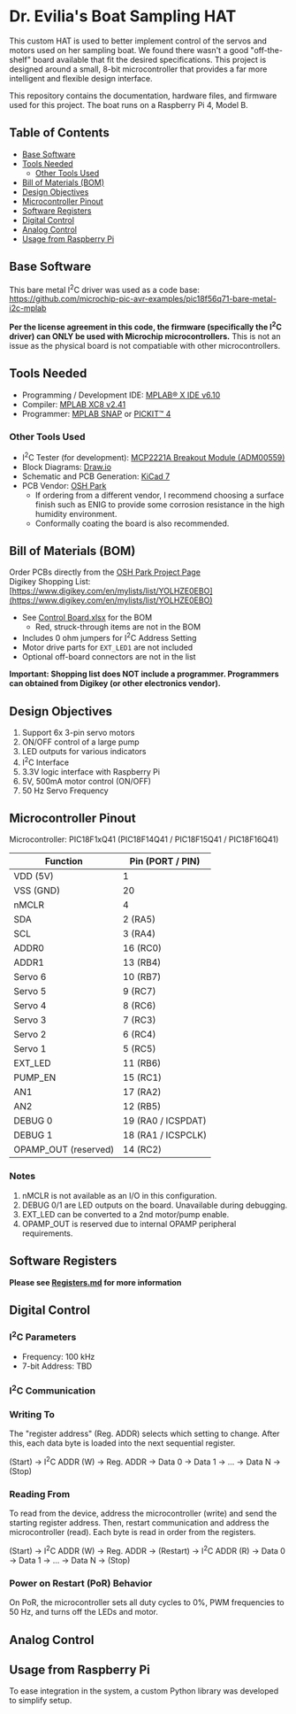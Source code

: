 # Dr. Evilia's Boat Sampling HAT
This custom HAT is used to better implement control of the servos and motors used on her sampling boat. We found there wasn't a good "off-the-shelf" board available that fit the desired specifications. This project is designed around a small, 8-bit microcontroller that provides a far more intelligent and flexible design interface. 

This repository contains the documentation, hardware files, and firmware used for this project. The boat runs on a Raspberry Pi 4, Model B.  

## Table of Contents

- [Base Software](#base-software)
- [Tools Needed](#tools-needed)
    - [Other Tools Used](#other-tools-used)
- [Bill of Materials (BOM)](#bill-of-materials-bom)
- [Design Objectives](#design-objectives)
- [Microcontroller Pinout](#microcontroller-pinout)
- [Software Registers](#software-registers)
- [Digital Control](#digital-control)
- [Analog Control](#analog-control)
- [Usage from Raspberry Pi](#usage-from-raspberry-pi)

## Base Software

This bare metal I<sup>2</sup>C driver was used as a code base: https://github.com/microchip-pic-avr-examples/pic18f56q71-bare-metal-i2c-mplab 

**Per the license agreement in this code, the firmware (specifically the I<sup>2</sup>C driver) can ONLY be used with Microchip microcontrollers.** This is not an issue as the physical board is not compatiable with other microcontrollers.

## Tools Needed

- Programming / Development IDE: [MPLAB&reg; X IDE v6.10](https://www.microchip.com/en-us/tools-resources/develop/mplab-x-ide)
- Compiler: [MPLAB XC8 v2.41](https://www.microchip.com/en-us/tools-resources/develop/mplab-xc-compilers/downloads-documentation#XC8)  
- Programmer: [MPLAB SNAP](https://www.microchip.com/en-us/development-tool/PG164100) or [PICKIT&trade; 4](https://www.microchip.com/en-us/development-tool/PG164140)

### Other Tools Used

- I<sup>2</sup>C Tester (for development): [MCP2221A Breakout Module (ADM00559)](https://www.microchip.com/en-us/development-tool/ADM00559)
- Block Diagrams: [Draw.io](https://app.diagrams.net/)
- Schematic and PCB Generation: [KiCad 7](https://www.kicad.org/)
- PCB Vendor: [OSH Park](https://oshpark.com/)
    - If ordering from a different vendor, I recommend choosing a surface finish such as ENIG to provide some corrosion resistance in the high humidity environment.
    - Conformally coating the board is also recommended.

## Bill of Materials (BOM)

Order PCBs directly from the [OSH Park Project Page](https://oshpark.com/shared_projects/IClJSFr6)  
Digikey Shopping List: [https://www.digikey.com/en/mylists/list/YOLHZE0EBO](https://www.digikey.com/en/mylists/list/YOLHZE0EBO)   
- See [Control Board.xlsx](./Control%20Board/Control%20Board.xlsx) for the BOM
    - Red, struck-through items are not in the BOM
- Includes 0 ohm jumpers for I<sup>2</sup>C Address Setting
- Motor drive parts for `EXT_LED1` are not included
- Optional off-board connectors are not in the list

**Important: Shopping list does NOT include a programmer. Programmers can obtained from Digikey (or other electronics vendor).**

## Design Objectives

1. Support 6x 3-pin servo motors
2. ON/OFF control of a large pump
3. LED outputs for various indicators
4. I<sup>2</sup>C Interface
5. 3.3V logic interface with Raspberry Pi
6. 5V, 500mA motor control (ON/OFF)
7. 50 Hz Servo Frequency

## Microcontroller Pinout

Microcontroller: PIC18F1xQ41
(PIC18F14Q41 / PIC18F15Q41 / PIC18F16Q41)

| Function | Pin (PORT / PIN)
| -------- | ----------
| VDD (5V) | 1
| VSS (GND) | 20
| nMCLR | 4
| SDA | 2 (RA5)
| SCL | 3 (RA4)
| ADDR0 | 16 (RC0)
| ADDR1 | 13 (RB4)
| Servo 6 | 10 (RB7)
| Servo 5 | 9 (RC7)
| Servo 4 | 8 (RC6)
| Servo 3 | 7 (RC3)
| Servo 2 | 6 (RC4)
| Servo 1 | 5 (RC5)
| EXT_LED | 11 (RB6)
| PUMP_EN | 15 (RC1)
| AN1 | 17 (RA2)
| AN2 | 12 (RB5)
| DEBUG 0 | 19 (RA0 / ICSPDAT)
| DEBUG 1 | 18 (RA1 / ICSPCLK)
| OPAMP_OUT (reserved) | 14 (RC2)

### Notes
1. nMCLR is not available as an I/O in this configuration.
2. DEBUG 0/1 are LED outputs on the board. Unavailable during debugging.
3. EXT_LED can be converted to a 2nd motor/pump enable.
4. OPAMP_OUT is reserved due to internal OPAMP peripheral requirements.  

## Software Registers

**Please see [Registers.md](./Registers.md) for more information**

## Digital Control

### I<sup>2</sup>C Parameters

- Frequency: 100 kHz  
- 7-bit Address: TBD

### I<sup>2</sup>C Communication

### Writing To

The "register address" (Reg. ADDR) selects which setting to change. After this, each data byte is loaded into the next sequential register. 

(Start) &rarr; I<sup>2</sup>C ADDR (W) &rarr; Reg. ADDR &rarr; Data 0 &rarr; Data 1 &rarr; ... &rarr; Data N &rarr; (Stop)

### Reading From

To read from the device, address the microcontroller (write) and send the starting register address. Then, restart communication and address the microcontroller (read). Each byte is read in order from the registers.

(Start) &rarr; I<sup>2</sup>C ADDR (W) &rarr; Reg. ADDR &rarr; (Restart) &rarr; I<sup>2</sup>C ADDR (R) &rarr; Data 0 &rarr; Data 1 &rarr; ... &rarr; Data N &rarr; (Stop)

### Power on Restart (PoR) Behavior

On PoR, the microcontroller sets all duty cycles to 0%, PWM frequencies to 50 Hz, and turns off the LEDs and motor. 

## Analog Control



## Usage from Raspberry Pi

To ease integration in the system, a custom Python library was developed to simplify setup. 